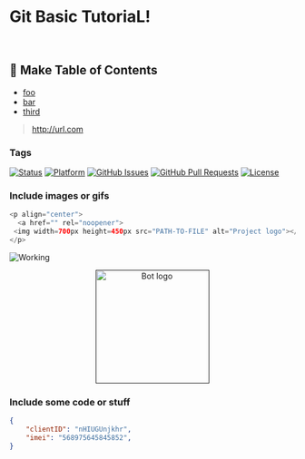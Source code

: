 # Git Basic TutoriaL!

&nbsp;
&nbsp;
&nbsp;
&nbsp;

## 📝 Make Table of Contents

- [foo](#foo)
- [bar](#bar)
- [third](#third)


> http://url.com


### Tags

[![Status](https://img.shields.io/badge/status-active-success.svg)]()
[![Platform](https://img.shields.io/badge/platform-reddit-orange.svg)](https://www.reddit.com/user/Wordbook_Bot)
[![GitHub Issues](https://img.shields.io/github/issues/kylelobo/The-Documentation-Compendium.svg)](https://github.com/kylelobo/The-Documentation-Compendium/issues)
[![GitHub Pull Requests](https://img.shields.io/github/issues-pr/kylelobo/The-Documentation-Compendium.svg)](https://github.com/kylelobo/The-Documentation-Compendium/pulls)
[![License](https://img.shields.io/badge/license-MIT-blue.svg)](/LICENSE)


### Include images or gifs

``` java
<p align="center">
  <a href="" rel="noopener">
 <img width=700px height=450px src="PATH-TO-FILE" alt="Project logo"></a>
</p>
```

![Working](https://media.tenor.com/dHk-LfzHrtwAAAAi/linux-computer.gif)


<p align="center">
  <a href="" rel="noopener">
 <img width=200px height=200px src="https://i.imgur.com/FxL5qM0.jpg" alt="Bot logo"></a>
</p>

### Include some code or stuff

```json
{
    "clientID": "nHIUGUnjkhr",
    "imei": "568975645845852",
}

```


